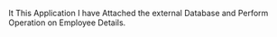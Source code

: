 It This Application I have Attached the external Database and Perform Operation on Employee Details.
